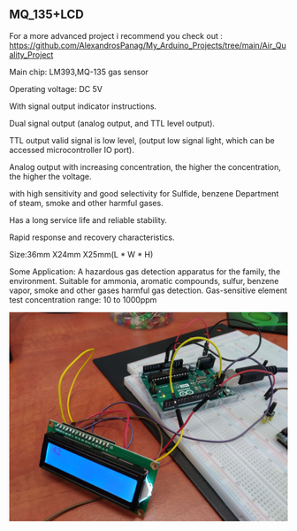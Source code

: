 MQ_135+LCD
---------------------------


For a more advanced project i recommend you check out : https://github.com/AlexandrosPanag/My_Arduino_Projects/tree/main/Air_Quality_Project

Main chip: LM393,MQ-135 gas sensor


Operating voltage: DC 5V


With signal output indicator instructions.


Dual signal output (analog output, and TTL level output).


TTL output valid signal is low level, (output low signal light, which can be accessed microcontroller IO port).


Analog output with increasing concentration, the higher the concentration, the higher the voltage.


with high sensitivity and good selectivity for Sulfide, benzene Department of steam, smoke and other harmful gases.


Has a long service life and reliable stability.


Rapid response and recovery characteristics.


Size:36mm X24mm X25mm(L * W * H)


Some Application: A hazardous gas detection apparatus for the family, the environment. Suitable for ammonia, aromatic compounds, sulfur, benzene vapor, smoke and other gases harmful gas detection. Gas-sensitive element test concentration range: 10 to 1000ppm


![](https://raw.githubusercontent.com/AlexandrosPanag/My_Arduino_Projects/main/MQ_135_LCD/mq135_lcd.jpg)
